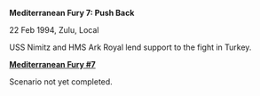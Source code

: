 **Mediterranean Fury 7: Push Back**

22 Feb 1994, Zulu, Local

USS Nimitz and HMS Ark Royal lend support to the fight in Turkey.

**<u>Mediterranean Fury \#7</u>**

Scenario not yet completed.
